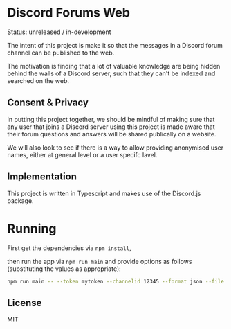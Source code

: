 # Discord Forums Web

Status: unreleased / in-development

The intent of this project is make it so that the messages in a
Discord forum channel can be published to the web.

The motivation is finding that a lot of valuable knowledge are
being hidden behind the walls of a Discord server, such that they
can't be indexed and searched on the web.

## Consent & Privacy

In putting this project together, we should be mindful of making sure
that any user that joins a Discord server using this project is made
aware that their forum questions and answers will be shared publically
on a website.

We will also look to see if there is a way to allow providing anonymised
user names, either at general level or a user specifc lavel.

## Implementation

This project is written in Typescript and makes use of the Discord.js
package.

# Running

First get the dependencies via `npm install`,

then run the app via `npm run main` and provide options as follows (substituting
the values as appropriate):

```bash
npm run main -- --token mytoken --channelid 12345 --format json --file output.json
```

## License

MIT

